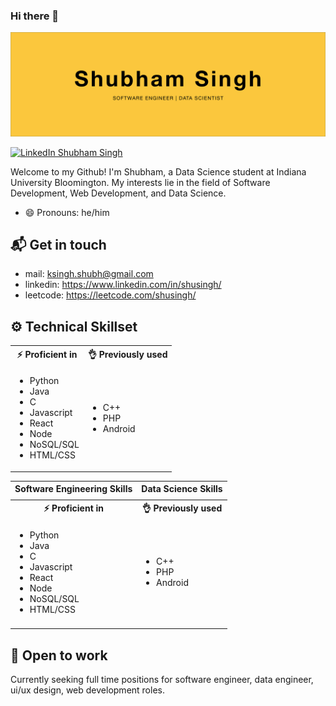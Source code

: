 ### Hi there 👋

![hero image](hero.jpg)

[![LinkedIn Shubham Singh](https://img.shields.io/badge/shusingh-linkedin-yellow?style=for-the-badge)](https://www.linkedin.com/in/shusingh/)

Welcome to my Github! I'm Shubham, a Data Science student at Indiana University Bloomington. My interests lie in the field of Software Development, Web Development, and Data Science.

- 😄 Pronouns: he/him

## 📬 Get in touch

- mail: ksingh.shubh@gmail.com
- linkedin: https://www.linkedin.com/in/shusingh/
- leetcode: https://leetcode.com/shusingh/

## ⚙️ Technical Skillset

<table width="100%">
    <tr>
        <th> ⚡ Proficient in</th>
        <th> 👌 Previously used</th>
    </tr>
    <tr>
        <td>
            <ul>
                <li>Python</li>
                <li>Java</li>
                <li>C</li>
                <li>Javascript</li>
                <li>React</li>
                <li>Node</li>
                <li>NoSQL/SQL</li>
                <li>HTML/CSS</li>
            </ul>
        </td>
        <td>
            <ul>
                <li>C++</li>
                <li>PHP</li>
                <li>Android</li>
            </ul>
        </td>
    </tr>
</table>
<!-- new code -->
<table>
    <tr>
        <th>Software Engineering Skills</th>
        <th>Data Science Skills</th>
    </tr>
    <tr>
        <td>
            <tr>
                <th> ⚡ Proficient in</th>
                <th> 👌 Previously used</th>
            </tr>
            <tr>
                <td>
                    <ul>
                        <li>Python</li>
                        <li>Java</li>
                        <li>C</li>
                        <li>Javascript</li>
                        <li>React</li>
                        <li>Node</li>
                        <li>NoSQL/SQL</li>
                        <li>HTML/CSS</li>
                    </ul>
                </td>
                <td>
                    <ul>
                        <li>C++</li>
                        <li>PHP</li>
                        <li>Android</li>
                    </ul>
                </td>
            </tr>
        </td>
        <!--  -->
        <td>
        </td>
    </tr>
</table>

## 🤝 Open to work

Currently seeking full time positions for software engineer, data engineer, ui/ux design, web development roles.
